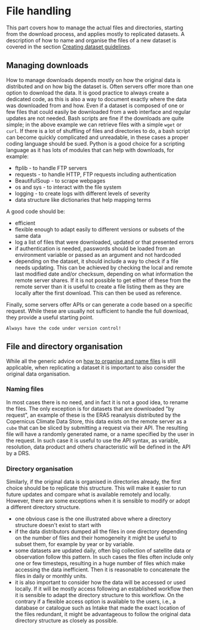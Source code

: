 # File handling

This part covers how to manage the actual files and directories, starting from the download process, and applies mostly to replicated datasets. A description of how to name and organise the files of a new dataset is covered in the section [Creating dataset guidelines](../create/create-intro.md). 

## Managing downloads

How to manage downloads depends mostly on how the original data is distributed and on how big the dataset is. Often servers offer more than one option to download the data. 
It is good practice to always create a dedicated code, as this is also a way to document exactly where the data was downloaded from and how. 
Even if a dataset is composed of one or few files that could easily be downloaded from a web interface and regular updates are not needed.
Bash scripts are fine if the downloads are quite simple; in the above example we can retrieve files with a simple `wget` or `curl`. If there is a lot of shuffling of files and directories to do, a bash script can become quickly complicated and unreadable, in these cases a proper coding language should be sued. 
Python is a good choice for a scripting language as it has lots of modules that can help with downloads, for example:
   * ftplib - to handle FTP servers
   * requests - to handle HTTP, FTP requests including authentication
   * BeautifulSoup - to scrape webpages
   * os and sys - to interact with the file system
   * logging - to create logs with different levels of severity 
   * data structure like dictionaries that help mapping terms

A good code should be:
  * efficient
  * flexible enough to adapt easily to different versions or subsets of the same data
  * log a list of files that were downloaded, updated or that presented errors
  * if authentication is needed, passwords should be loaded from an environment variable or passed as an argument and not hardcoded
  * depending on the dataset, it should include a way to check if a file needs updating. This can be achieved by checking the local and remote last modified date and/or checksum, depending on what information the remote server shares. If it is not possible to get either of these from the remote server than it is useful to create a file listing them as they are locally after the first download. This can then be used as reference.  

Finally, some servers offer APIs or can generate a code based on a specific request. While these are usually not sufficient to handle the full download, they provide a useful starting point.

```{warning}
Always have the code under version control!
```

## File and directory organisation

While all the generic advice on [how to organise and name files](../tech/drs.md) is still applicable, when replicating a dataset it is important to also consider the original data organisation. 

### Naming files

In most cases there is no need, and in fact it is not a good idea, to rename the files. The only exception is for datasets that are downloaded "by request", an example of these is the ERA5 reanalysis distributed by the Copernicus Climate Data Store, this data exists on the remote server as a `cube` that can be sliced by submitting a request via their API. The resulting file will have a randomly generated name, or a name specified by the user in the request.
In such case it is useful to use the API syntax, as variable, resolution, data product and others characteristic will be defined in the API by a DRS.

### Directory organisation

Similarly, if the original data is organised in directories already, the first choice should be to replicate this structure. This will make it easier to run future updates and compare what is available remotely and locally.
However, there are some exceptions when it is sensible to modify or adopt a different directory structure.
 * one obvious case is the one illustrated above where a directory structure doesn't exist to start with
 * if the data distributors dumped all the files in one directory depending on the number of files and their homogeneity it might be useful to subset them, for example by year or by variable.
 * some datasets are updated daily, often big collection of satellite data or observation follow this pattern. In such cases the files often include only one or few timesteps, resulting in a huge number of files which make accessing the data inefficient. Then it is reasonable to concatenate the files in daily or monthly units.
 * it is also important to consider how the data will be accessed or used locally. If it will be mostly access following an established workflow then it is sensible to adapt the directory structure to this workflow. On the contrary if a flexible access option is available to the users, i.e., a database or catalogue such as Intake that made the exact location of the files redundant, it might be advantageous to follow the original data directory structure as closely as possible. 

